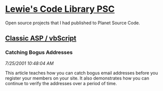 # [Lewie's Code Library PSC](../../README.md)

Open source projects that I had published to Planet Source Code.

## [Classic ASP / vbScript](../README.md)

### Catching Bogus Addresses

*7/25/2001 10:48:04 AM*

This article teaches how you can catch bogus email addresses before you register your members on your site. It also demonstrates how you can continue to verify the addresses over a period of time.


